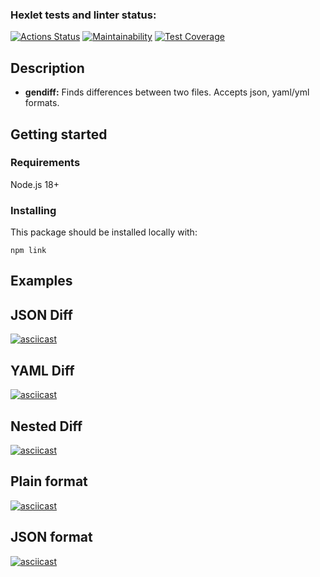 ### Hexlet tests and linter status:

[![Actions Status](https://github.com/emotionalDamageSupport/backend-project-46/actions/workflows/hexlet-check.yml/badge.svg)](https://github.com/emotionalDamageSupport/backend-project-46/actions) [![Maintainability](https://api.codeclimate.com/v1/badges/0a1a7b7ed8dabe19ada1/maintainability)](https://codeclimate.com/github/emotionalDamageSupport/backend-project-46/maintainability) [![Test Coverage](https://api.codeclimate.com/v1/badges/0a1a7b7ed8dabe19ada1/test_coverage)](https://codeclimate.com/github/emotionalDamageSupport/backend-project-46/test_coverage)

## Description

- **gendiff:** Finds differences between two files. Accepts json, yaml/yml formats.

## Getting started

### Requirements

Node.js 18+

### Installing

This package should be installed locally with:

```
npm link
```

## Examples

## JSON Diff

[![asciicast](https://asciinema.org/a/nl6tjm0TwUKpudSfuYzqWZnSd.svg)](https://asciinema.org/a/nl6tjm0TwUKpudSfuYzqWZnSd)

## YAML Diff

[![asciicast](https://asciinema.org/a/Q7AG78f5Q1nZouQK1Rke7Qsiz.svg)](https://asciinema.org/a/Q7AG78f5Q1nZouQK1Rke7Qsiz)

## Nested Diff

[![asciicast](https://asciinema.org/a/IgfZbCKall6ldzJwAzCwZgqFB.svg)](https://asciinema.org/a/IgfZbCKall6ldzJwAzCwZgqFB)

## Plain format

[![asciicast](https://asciinema.org/a/lnMC9i57iuYz2FJcVKGb7EOhF.svg)](https://asciinema.org/a/lnMC9i57iuYz2FJcVKGb7EOhF)

## JSON format

[![asciicast](https://asciinema.org/a/T9gCGdmmpIVcnyABRjW9CYXHf.svg)](https://asciinema.org/a/T9gCGdmmpIVcnyABRjW9CYXHf)

